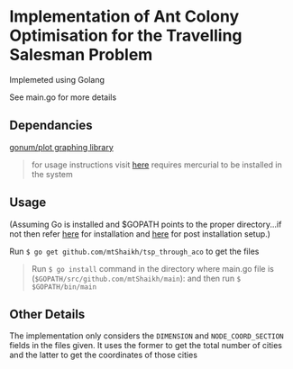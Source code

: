 # Implementation of Ant Colony Optimisation for the Travelling Salesman Problem

Implemeted using Golang

See main.go for more details
## Dependancies
[gonum/plot graphing library](https://github.com/gonum/plot)
>for usage instructions visit [here](https://godoc.org/github.com/gonum/plot)
requires mercurial to be installed in the system
## Usage
(Assuming Go is installed and $GOPATH points to the proper directory...if not then refer [here](https://golang.org/doc/install) for installation and  [here](https://golang.org/doc/code.html) for post installation setup.)

Run `$ go get github.com/mtShaikh/tsp_through_aco` to get the files
>Run `$ go install` command in the directory where main.go file is (```$GOPATH/src/github.com/mtShaikh/main```):
and then run 
`$ $GOPATH/bin/main`
## Other Details
The implementation only considers the ```DIMENSION``` and ```NODE_COORD_SECTION``` fields in the files given. It uses the former to get the total number of cities and the latter to get the coordinates of those cities 